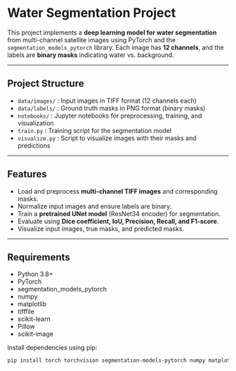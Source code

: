 # Water Segmentation Project

This project implements a **deep learning model for water segmentation** from multi-channel satellite images using PyTorch and the `segmentation_models_pytorch` library. Each image has **12 channels**, and the labels are **binary masks** indicating water vs. background.  

---

## Project Structure

- `data/images/` : Input images in TIFF format (12 channels each)  
- `data/labels/` : Ground truth masks in PNG format (binary masks)  
- `notebooks/` : Jupyter notebooks for preprocessing, training, and visualization  
- `train.py` : Training script for the segmentation model  
- `visualize.py` : Script to visualize images with their masks and predictions  

---

## Features

- Load and preprocess **multi-channel TIFF images** and corresponding masks.  
- Normalize input images and ensure labels are binary.  
- Train a **pretrained UNet model** (ResNet34 encoder) for segmentation.  
- Evaluate using **Dice coefficient, IoU, Precision, Recall, and F1-score**.  
- Visualize input images, true masks, and predicted masks.  

---

## Requirements

- Python 3.8+  
- PyTorch  
- segmentation_models_pytorch  
- numpy  
- matplotlib  
- tifffile  
- scikit-learn  
- Pillow  
- scikit-image  

Install dependencies using pip:

```bash
pip install torch torchvision segmentation-models-pytorch numpy matplotlib tifffile scikit-learn Pillow scikit-image
